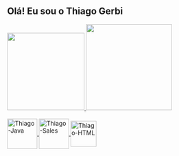 ## Olá! Eu sou o Thiago Gerbi
<div>
  <a href="https://github.com/thiagogerbi">
  <img height="180em" src="https://github-readme-stats.vercel.app/api?username=thiagogerbi&show_icons=true&theme=dark&include_all_commits=true&count_private=true"/>
  <img height="200em" src="https://github-readme-stats.vercel.app/api/top-langs?username=thiagogerbi&layout=compact&langs_count=8&card_width=320&theme=dark" />
</div>
<div style="display: inline_block"><br>
  <img align="center" alt="Thiago-Java" height="70" widht="70" src="https://cdn.jsdelivr.net/gh/devicons/devicon@latest/icons/java/java-original-wordmark.svg"/>
  <img align="center" alt="Thiago-Sales" height="70" widht="70" src="https://cdn.jsdelivr.net/gh/devicons/devicon@latest/icons/salesforce/salesforce-original.svg"/>
  <img align="center" alt="Thiago-HTML" height="60" widht="60" src="https://cdn.jsdelivr.net/gh/devicons/devicon@latest/icons/html5/html5-original.svg"/>
          
